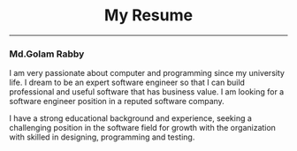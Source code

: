 <center><h1> My Resume </h1></center>
<hr>
<h3>Md.Golam Rabby</h3>

<p>I am very passionate about computer and programming since my university life. I dream to be an expert software engineer so that I can build professional and useful software that has business value. I am looking for a software engineer position in a reputed software company.</p>

<p>I have a strong educational background and experience, seeking a challenging position in the software field for growth with the organization with skilled in designing, programming and testing.</p>


<a href="#">
 <i class="fab fa-github"></i>
   </a>